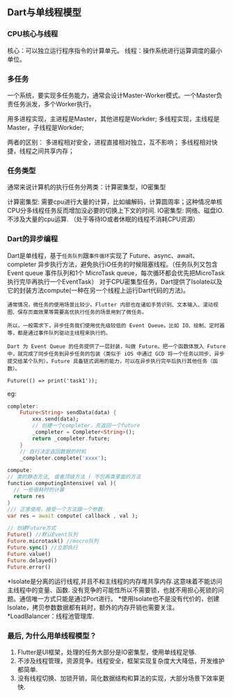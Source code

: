 ## Dart与单线程模型

### CPU核心与线程
核心：可以独立运行程序指令的计算单元。
线程：操作系统进行运算调度的最小单位。

### 多任务

一个系统，要实现多任务能力，通常会设计Master-Worker模式。一个Master负责任务派发，多个Worker执行。

用多进程实现，主进程是Master，其他进程是Workder; 
多线程实现，主线程是Master，子线程是Workder; 

两者的区别：
多进程相对安全，进程直接相对独立，互不影响；
多线程相对快捷，线程之间共享内存；


### 任务类型

通常来说计算机的执行任务分两类：计算密集型，IO密集型

计算密集型: 需要cpu进行大量的计算，比如编解码，计算圆周率；这种情况单核CPU分多线程任务反而增加没必要的切换上下文的时间.
IO密集型: 网络、磁盘IO. 不涉及大量的cpu运算. （处于等待IO或者休眠的线程不消耗CPU资源）


### Dart的异步编程

Dart是单线程，基于`任务队列`跟`事件循环`实现了 Future、async、await、completer 异步执行方法，避免执行iO任务的时候阻塞线程。（任务队列又包含Event queue 事件队列和1个 MicroTask queue，每次循环都会优先把MicroTask执行完毕再执行一个EventTask）
对于CPU密集型任务，Dart提供了Isolate以及它的封装方法compute(一种在另一个线程上运行Dart代码的方法)。

    通常情况，微任务的使用场景比较少。Flutter 内部也在诸如手势识别、文本输入、滚动视图、保存页面效果等需要高优执行任务的场景用到了微任务。

    所以，一般需求下，异步任务我们使用优先级较低的 Event Queue。比如 IO、绘制、定时器等，都是通过事件队列驱动主线程来执行的。

    Dart 为 Event Queue 的任务提供了一层封装，叫做 Future。把一个函数体放入 Future 中，就完成了同步任务到异步任务的包装（类似于 iOS 中通过 GCD 将一个任务以同步、异步提交给某个队列）。Future 具备链式调用的能力，可以在异步执行完毕后执行其他任务（函数）。
    
    Future(() => print('task1'));



eg: 
```dart
completer:
    Future<String> sendData(data) {
        xxx.send(data);
        // 创建一个completer，先返回一个future
        _completer = Completer<String>();
        return _completer.future;
    }
    // 自行决定返回数据的时机
    _completer.complete('xxxx');
```
```dart
compute:
// 类的静态方法, 或者顶级方法 ( 不包再类里面的方法 
function computingIntensive( val ){
  // 一些很耗时的计算
  return res
}
/// 正常使用，接受一个方法跟一个参数.
var res = await compute( callback , val );
```

```dart
// 创建Future方式
Future() //默认Event队列
Future.microtask() //mocro队列
Future.sync() //立即执行
Future.value()
Future.delayed()
Future.error()
```

*Isolate是分离的运行线程,并且不和主线程的内存堆共享内存.这意味着不能访问主线程中的变量、函数. 没有竞争的可能性所以不需要锁，也就不用担心死锁的问题。通信唯一方式只能是通过Port进行。
*使用Isolate也不是没有代价的，创建Isolate，拷贝参数数据都有耗时，额外的内存开销也需要关注。
*LoadBalancer：线程池管理库.

### 最后, 为什么用单线程模型？
1. Flutter是UI框架，处理的任务大部分是IO密集型，使用单线程足够.
2. 不涉及线程管理，资源竞争。线程安全，框架实现复杂度大大降低，开发维护都简单.
3. 没有线程切换、加锁开销，简化数据结构和算法的实现，大部分场景下效率更快.